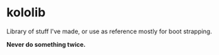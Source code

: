 # kololib
Library of stuff I've made, or use as reference mostly for boot strapping.

**Never do something twice.**
